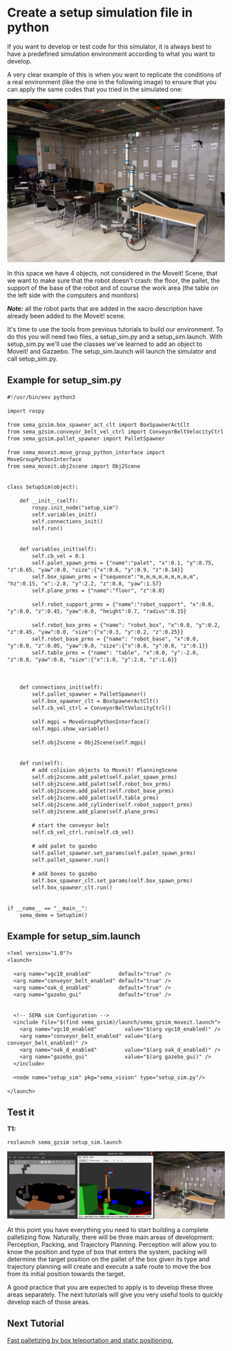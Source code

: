 # Create a setup simulation file in python

If you want to develop or test code for this simulator, it is always best to have a predefined simulation environment according to what you want to develop.

A very clear example of this is when you want to replicate the conditions of a real environment (like the one in the following image) to ensure that you can apply the same codes that you tried in the simulated one:

![Alt text](/imgs/real_scene.jpeg)

In this space we have 4 objects, not considered in the Moveit! Scene, that we want to make sure that the robot doesn't crash: the floor, the pallet, the support of the base of the robot and of course the work area (the table on the left side with the computers and monitors)

***Note:*** all the robot parts that are added in the xacro description have already been added to the Moveit! scene.

It's time to use the tools from previous tutorials to build our environment. To do this you will need two files, a setup_sim.py and a setup_sim.launch. With setup_sim.py we'll use the classes we've learned to add an object to Moveit! and Gazaebo. The setup_sim.launch will launch the simulator and call setup_sim.py.

## Example for setup_sim.py
```
#!/usr/bin/env python3

import rospy

from sema_gzsim.box_spawner_act_clt import BoxSpawnerActClt
from sema_gzsim.conveyor_belt_vel_ctrl import ConveyorBeltVelocityCtrl
from sema_gzsim.pallet_spawner import PalletSpawner

from sema_moveit.move_group_python_interface import MoveGroupPythonInterface
from sema_moveit.obj2scene import Obj2Scene


class SetupSim(object):
	
	def __init__(self):
		rospy.init_node("setup_sim")
		self.variables_init()
		self.connections_init()
		self.run()
		

	def variables_init(self):
		self.cb_vel = 0.1
		self.palet_spawn_prms = {"name":"palet", "x":0.1, "y":0.75, "z":0.65, "yaw":0.0, "size":{"x":0.6, "y":0.9, "z":0.14}}
		self.box_spawn_prms = {"sequence":"m,m,m,m,m,m,m,m,m", "hz":0.15, "x":-2.8, "y":2.2, "z":0.8, "yaw":1.57}
		self.plane_prms = {"name":"floor", "z":0.0}
		
		self.robot_support_prms = {"name":"robot_support", "x":0.0, "y":0.0, "z":0.45, "yaw":0.0, "height":0.7, "radius":0.15}
		
		self.robot_box_prms = {"name": "robot_box", "x":0.0, "y":0.2, "z":0.45, "yaw":0.0, "size":{"x":0.3, "y":0.2, "z":0.25}}
		self.robot_base_prms = {"name": "robot_base", "x":0.0, "y":0.0, "z":0.05, "yaw":0.0, "size":{"x":0.8, "y":0.8, "z":0.1}}
		self.table_prms = {"name": "table", "x":0.0, "y":-2.0, "z":0.8, "yaw":0.0, "size":{"x":1.0, "y":2.0, "z":1.6}}



	def connections_init(self): 
		self.pallet_spawner = PalletSpawner()
		self.box_spawner_clt = BoxSpawnerActClt()
		self.cb_vel_ctrl = ConveyorBeltVelocityCtrl()
		
		self.mgpi = MoveGroupPythonInterface()
		self.mgpi.show_variable()

		self.obj2scene = Obj2Scene(self.mgpi)
	

	def run(self):
		# add colision objects to Moveit! PlanningScene
		self.obj2scene.add_palet(self.palet_spawn_prms)
		self.obj2scene.add_palet(self.robot_box_prms)
		self.obj2scene.add_palet(self.robot_base_prms)
		self.obj2scene.add_palet(self.table_prms)
		self.obj2scene.add_cylinder(self.robot_support_prms)
		self.obj2scene.add_plane(self.plane_prms)

		# start the conveyor belt 
		self.cb_vel_ctrl.run(self.cb_vel)

		# add palet to gazebo
		self.pallet_spawner.set_params(self.palet_spawn_prms)
		self.pallet_spawner.run()

		# add boxes to gazebo
		self.box_spawner_clt.set_params(self.box_spawn_prms)
		self.box_spawner_clt.run()


if __name__ == "__main__":
	sema_demo = SetupSim()
```
## Example for setup_sim.launch
```
<?xml version="1.0"?>
<launch>
  
  <arg name="vgc10_enabled"         default="true" />
  <arg name="conveyor_belt_enabled" default="true" />
  <arg name="oak_d_enabled"         default="true" />
  <arg name="gazebo_gui"            default="true" />

  
  <!-- SEMA sim Configuration --> 
  <include file="$(find sema_gzsim)/launch/sema_gzsim_moveit.launch">
	<arg name="vgc10_enabled"         value="$(arg vgc10_enabled)" />
	<arg name="conveyor_belt_enabled" value="$(arg conveyor_belt_enabled)" />
	<arg name="oak_d_enabled"         value="$(arg oak_d_enabled)" />  
	<arg name="gazebo_gui"            value="$(arg gazebo_gui)" />
  </include>
  
  <node name="setup_sim" pkg="sema_vision" type="setup_sim.py"/>
  
</launch>
```

## Test it
**T1:**
```
roslaunch sema_gzsim setup_sim.launch
```

![Alt text](/imgs/setup_sim.png)

At this point you have everything you need to start building a complete palletizing flow. Naturally, there will be three main areas of development: Perception, Packing, and Trajectory Planning. Perception will allow you to know the position and type of box that enters the system, packing will determine the target position on the pallet of the box given its type and trajectory planning will create and execute a safe route to move the box from its initial position towards the target.

A good practice that you are expected to apply is to develop these three areas separately. The next tutorials will give you very useful tools to quickly develop each of those areas.

## Next Tutorial 
[Fast palletizing by box teleportation and static positioning.](https://github.com/MonkyDCristian/SEMA_Sim/blob/main/documentation/box_teleport.md)
